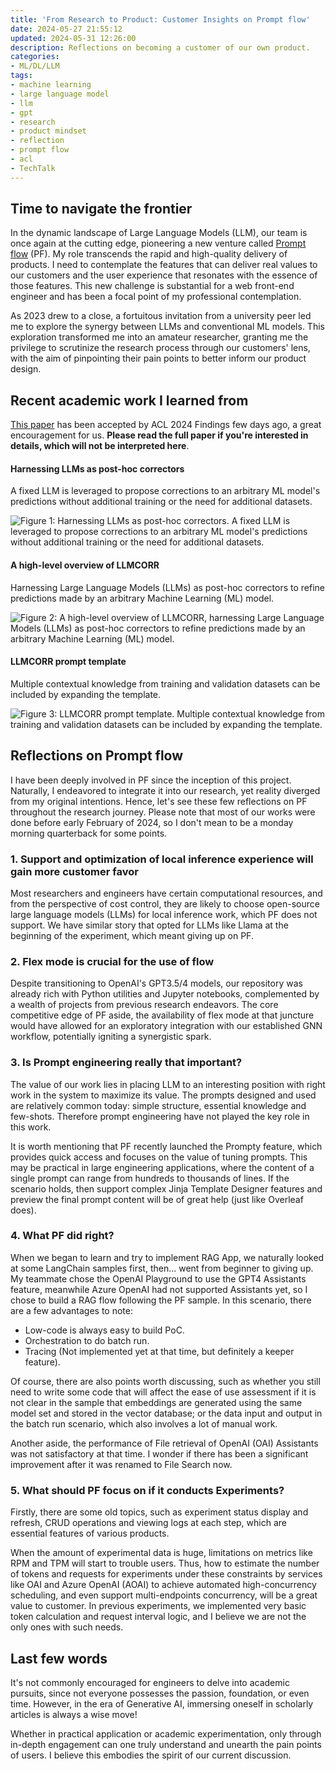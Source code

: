 ```yaml
---
title: 'From Research to Product: Customer Insights on Prompt flow'
date: 2024-05-27 21:55:12
updated: 2024-05-31 12:26:00
description: Reflections on becoming a customer of our own product.
categories:
- ML/DL/LLM
tags:
- machine learning
- large language model
- llm
- gpt
- research
- product mindset
- reflection
- prompt flow
- acl
- TechTalk
---
```


## Time to navigate the frontier

In the dynamic landscape of Large Language Models (LLM), our team is once again at the cutting edge, pioneering a new venture called [Prompt flow](https://github.com/microsoft/promptflow) (PF). My role transcends the rapid and high-quality delivery of products. I need to contemplate the features that can deliver real values to our customers and the user experience that resonates with the essence of those features. This new challenge is substantial for a web front-end engineer and has been a focal point of my professional contemplation.

As 2023 drew to a close, a fortuitous invitation from a university peer led me to explore the synergy between LLMs and conventional ML models. This exploration transformed me into an amateur researcher, granting me the privilege to scrutinize the research process through our customers' lens, with the aim of pinpointing their pain points to better inform our product design.


## Recent academic work I learned from

[This paper](https://arxiv.org/abs/2402.13414) has been accepted by ACL 2024 Findings few days ago, a great encouragement for us. **Please read the full paper if you're interested in details, which will not be interpreted here**.

#### Harnessing LLMs as post-hoc correctors

A fixed LLM is leveraged to propose corrections to an arbitrary ML model's predictions without additional training or the need for additional datasets.

![Figure 1: Harnessing LLMs as post-hoc correctors. A fixed LLM is leveraged to propose corrections to an arbitrary ML model's predictions without additional training or the need for additional datasets.](https://cdn.joouis.com/from-research-to-product-customer-insights-on-prompt-flow-1-concept.png)


#### A high-level overview of LLMCORR

Harnessing Large Language Models (LLMs) as post-hoc correctors to refine predictions made by an arbitrary Machine Learning (ML) model.

![Figure 2: A high-level overview of LLMCORR, harnessing Large Language Models (LLMs) as post-hoc correctors to refine predictions made by an arbitrary Machine Learning (ML) model.](https://cdn.joouis.com/from-research-to-product-customer-insights-on-prompt-flow-2-pipeline.png)


#### LLMCORR prompt template

Multiple contextual knowledge from training and validation datasets can be included by expanding the template.

![Figure 3: LLMCORR prompt template. Multiple contextual knowledge from training and validation datasets can be included by expanding the template.](https://cdn.joouis.com/from-research-to-product-customer-insights-on-prompt-flow-3-prompt.png)


## Reflections on Prompt flow

I have been deeply involved in PF since the inception of this project. Naturally, I endeavored to integrate it into our research, yet reality diverged from my original intentions. Hence, let's see these few reflections on PF throughout the research journey. Please note that most of our works were done before early February of 2024, so I don't mean to be a monday morning quarterback for some points.

### 1. Support and optimization of local inference experience will gain more customer favor

Most researchers and engineers have certain computational resources, and from the perspective of cost control, they are likely to choose open-source large language models (LLMs) for local inference work, which PF does not support. We have similar story that opted for LLMs like Llama at the beginning of the experiment, which meant giving up on PF.

### 2. Flex mode is crucial for the use of flow

Despite transitioning to OpenAI's GPT3.5/4 models, our repository was already rich with Python utilities and Jupyter notebooks, complemented by a wealth of projects from previous research endeavors. The core competitive edge of PF aside, the availability of flex mode at that juncture would have allowed for an exploratory integration with our established GNN workflow, potentially igniting a synergistic spark.

### 3. Is Prompt engineering really that important?

The value of our work lies in placing LLM to an interesting position with right work in the system to maximize its value. The prompts designed and used are relatively common today: simple structure, essential knowledge and few-shots. Therefore prompt engineering have not played the key role in this work.

It is worth mentioning that PF recently launched the Prompty feature, which provides quick access and focuses on the value of tuning prompts. This may be practical in large engineering applications, where the content of a single prompt can range from hundreds to thousands of lines. If the scenario holds, then support complex Jinja Template Designer features and preview the final prompt content will be of great help (just like Overleaf does).

### 4. What PF did right?

When we began to learn and try to implement RAG App, we naturally looked at some LangChain samples first, then... went from beginner to giving up. My teammate chose the OpenAI Playground to use the GPT4 Assistants feature, meanwhile Azure OpenAI had not supported Assistants yet, so I chose to build a RAG flow following the PF sample. In this scenario, there are a few advantages to note:

- Low-code is always easy to build PoC.
- Orchestration to do batch run.
- Tracing (Not implemented yet at that time, but definitely a keeper feature).

Of course, there are also points worth discussing, such as whether you still need to write some code that will affect the ease of use assessment if it is not clear in the sample that embeddings are generated using the same model set and stored in the vector database; or the data input and output in the batch run scenario, which also involves a lot of manual work.

Another aside, the performance of File retrieval of OpenAI (OAI) Assistants was not satisfactory at that time. I wonder if there has been a significant improvement after it was renamed to File Search now.

### 5. What should PF focus on if it conducts Experiments?

Firstly, there are some old topics, such as experiment status display and refresh, CRUD operations and viewing logs at each step, which are essential features of various products.

When the amount of experimental data is huge, limitations on metrics like RPM and TPM will start to trouble users. Thus, how to estimate the number of tokens and requests for experiments under these constraints by services like OAI and Azure OpenAI (AOAI) to achieve automated high-concurrency scheduling, and even support multi-endpoints concurrency, will be a great value to customer. In previous experiments, we implemented very basic token calculation and request interval logic, and I believe we are not the only ones with such needs.

## Last few words

It's not commonly encouraged for engineers to delve into academic pursuits, since not everyone possesses the passion, foundation, or even time. However, in the era of Generative AI, immersing oneself in scholarly articles is always a wise move!

Whether in practical application or academic experimentation, only through in-depth engagement can one truly understand and unearth the pain points of users. I believe this embodies the spirit of our current discussion.
